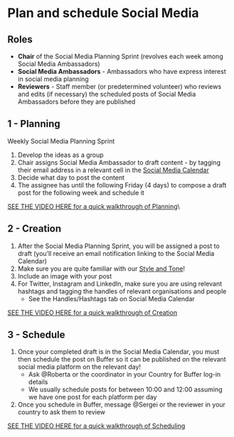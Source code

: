 # Plan and schedule Social Media

## Roles

* **Chair** of the Social Media Planning Sprint (revolves each week among Social Media Ambassadors)
* **Social Media Ambassadors** - Ambassadors who have express interest in social media planning
* **Reviewers** - Staff member (or predetermined volunteer) who reviews and edits (if necessary) the scheduled posts of Social Media Ambassadors before they are published

## 1 - Planning

Weekly Social Media Planning Sprint  

1. Develop the ideas as a group
2. Chair assigns Social Media Ambassador to draft content - by tagging their email address in a relevant cell in the [Social Media Calendar](https://docs.google.com/spreadsheets/d/18gOgQGzoTPuTrXjVWQpODwGYJmizTPD05vZii0XLl5k/edit#gid=562835470)
3. Decide what day to post the content
4. The assignee has until the following Friday (4 days) to compose a draft post for the following week and schedule it

[SEE THE VIDEO HERE for a quick walkthrough of Planning](https://www.loom.com/share/e2d5840bba34491fa036f47faa62b8b2)\


## 2 - Creation

1. After the Social Media Planning Sprint, you will be assigned a post to draft (you’ll receive an email notification linking to the Social Media Calendar)
2. Make sure you are quite familiar with our [Style and Tone](https://docs.google.com/document/d/1IviOUtq3XWzS-1zFIYLLsdLeGhjaSrParBqZA4K6AT0/edit#heading=h.r7smd8thm37r)!
3. Include an image with your post
4. For Twitter, Instagram and LinkedIn, make sure you are using relevant hashtags and tagging the handles of relevant organisations and people
   * See the Handles/Hashtags tab on Social Media Calendar

[SEE THE VIDEO HERE for a quick walkthrough of Creation](https://www.loom.com/share/34e2173092094f2c991d725a07be38b2)

## 3 - Schedule

1. Once your completed draft is in the Social Media Calendar, you must then schedule the post on Buffer so it can be published on the relevant social media platform on the relevant day!
   * Ask @Roberta or the coordinator in your Country for Buffer log-in details
   * We usually schedule posts for between 10:00 and 12:00 assuming we have one post for each platform per day
2. Once you schedule in Buffer, message @Sergei or the reviewer in your country to ask them to review

[SEE THE VIDEO HERE for a quick walkthrough of Scheduling](https://www.loom.com/share/1fa4180228c44c39aed21360f38663b2)

##  
